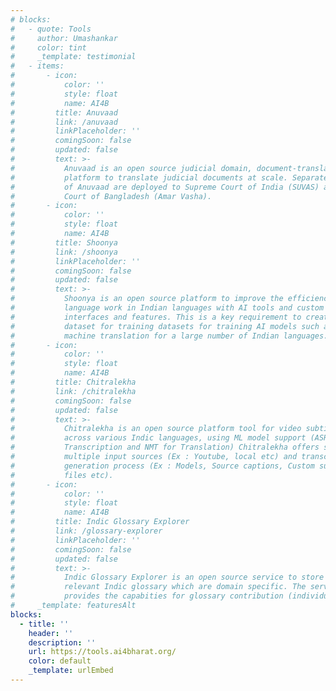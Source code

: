 ```yaml
---
# blocks:
#   - quote: Tools
#     author: Umashankar
#     color: tint
#     _template: testimonial
#   - items:
#       - icon:
#           color: ''
#           style: float
#           name: AI4B
#         title: Anuvaad
#         link: /anuvaad
#         linkPlaceholder: ''
#         comingSoon: false
#         updated: false
#         text: >-
#           Anuvaad is an open source judicial domain, document-translation
#           platform to translate judicial documents at scale. Separate instances
#           of Anuvaad are deployed to Supreme Court of India (SUVAS) and Supreme
#           Court of Bangladesh (Amar Vasha).
#       - icon:
#           color: ''
#           style: float
#           name: AI4B
#         title: Shoonya
#         link: /shoonya
#         linkPlaceholder: ''
#         comingSoon: false
#         updated: false
#         text: >-
#           Shoonya is an open source platform to improve the efficiency of
#           language work in Indian languages with AI tools and custom built UI
#           interfaces and features. This is a key requirement to create larger
#           dataset for training datasets for training AI models such as neural
#           machine translation for a large number of Indian languages.
#       - icon:
#           color: ''
#           style: float
#           name: AI4B
#         title: Chitralekha
#         link: /chitralekha
#         comingSoon: false
#         updated: false
#         text: >-
#           Chitralekha is an open source platform tool for video subtitling
#           across various Indic languages, using ML model support (ASR for
#           Transcription and NMT for Translation) Chitralekha offers support for
#           multiple input sources (Ex : Youtube, local etc) and transcription
#           generation process (Ex : Models, Source captions, Custom subtitle
#           files etc).
#       - icon:
#           color: ''
#           style: float
#           name: AI4B
#         title: Indic Glossary Explorer
#         link: /glossary-explorer
#         linkPlaceholder: ''
#         comingSoon: false
#         updated: false
#         text: >-
#           Indic Glossary Explorer is an open source service to store and explore
#           relevant Indic glossary which are domain specific. The service also
#           provides the capabities for glossary contribution (individual/batch).
#     _template: featuresAlt
blocks:
  - title: ''
    header: ''
    description: ''
    url: https://tools.ai4bharat.org/
    color: default
    _template: urlEmbed
---
```


